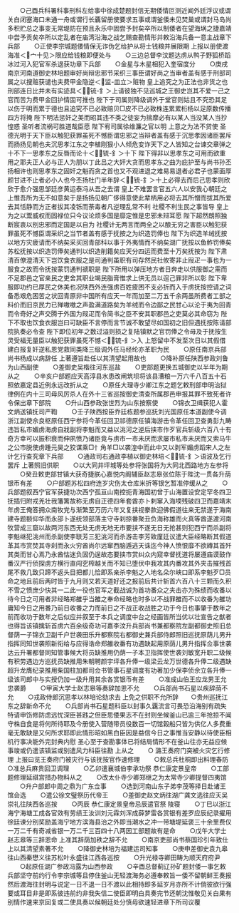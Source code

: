 <!-- { "loadSidebar": true } -->
　　○己酉兵科署科事刑科左给事中徐成楚题封信无期倭情叵测近闻外廷浮议或谓关白闭塞海口未通一舟或谓行长覊留册使要求五事或谓釜倭未见焚巢或谓封马岛尚多积贮总之事变无常堤防在预且永乐中固尝予封矣卒所以制倭者在望海埚之捷嘉靖中尝予贡矣卒所以定乱者在庙湾沿海之战乞赐查勘情形并敕沿海兵备一意主战章下兵部
　　○正使李宗城题倭情保无诈伪乞给护从将士钱粮并展限期  上报以册使渡海准＜宀十见＞限应给钱粮即便处与
　　○三边总督李汶题达虏从鸭子野狐桥蹈冰过河入犯官军杀退获功章下兵部
　　○金星与木星相犯入奎宿度分
　　○庚戌南京河南道御史林培题审好尚辩忠邪节采织三事臣谓好尚之当审者盖有感于刑部司属之以搜赃获谴也夫费甲金隐逆＜监-皿立＞赃物  皇上追究之为正法也非货之也刑部连日比并未有实迹具＜锍-釒＞上请彼独不见巡城之王御史岂其不爱一己之官而苦为费甲金回护情固可推也  陛下于司属则降级调外于堂官则姑且不究恐其足以伤于明而累于德也且追究不已必致赔贝□皮不已必致株连累累桁杨以足原数传播四方将掩  陛下明法惩奸之美而昭其违不类之徒妄为揣摩必有以某人当没某人当抄惶惑  圣听者流祸可胜道哉臣愿  陛下宥司属徐维濂之官以明  上意之为法不贷使  圣德光明于天下臣以触犯获罪虽死不憾臣谓忠邪之当辩者盖有感于沉思孝因诸臣罢斥而扬扬见朝也夫沉思孝江东之李植刚狠小人倾危变诈天下之人皆知之台谏交章弹之十不下一思孝东之反唇而论十＜锍-釒＞十下  陛下得非以思孝东之可用而欲重用之耶夫正人必与正人为朋以丁此吕之大奸大贪而思孝东之曲为庇护至与尚书孙丕扬相许也则思孝东之固奸之魁而贪之首也又不观进退之难易易退者必君子也蒙面厚颜甘进不止者必小人也今丕扬杜门半年辞＜锍-釒＞十上必得去而后己思孝则欣欣于愈介强思邹廷彦黄运泰冯从吾之去谓  皇上不难罢言官五六人以安我心朝廷之上惟吾所为无不如意矣于是扬扬见朝广侈得意使此辈柄用必将去其所憎而拔其所爱去其恬静而方正者拔其凌铄而荼毒者凡逆理乱常不利  社稷不利生民之事皆导  皇上为之以鬻威权而固禄位只今议论烦多国是靡定惟是忠邪未辩耳愿  陛下超然朗照独断宸衷以别忠邪而定国是以自为  社稷计无两言而两全之以酿无穷之害臣以触犯获罪虽死不憾臣谓采织之当节者盖有感于抚按之为织造罚俸也  陛下为织造羊绒抚按以地方灾疲请而不纳矣采买回青部科以事于外夷情而不纳矣湖广抚按以鱼鲊罚俸矣苏松抚按以织造罚俸矣通判以织造削籍矣应天分四运而费至十万矣抚按为  陛下肃清百僚澄清天下岂饮食衣服之是司通判虽职有司存然民社攸寄非止叚疋一事也为一服食之故而令抚按蒙罚通判禠职是  陛下所用以弹压地方者日奔走以供服御之需而不足郡邑之官亲民之吏舍其职业竭民脂膏惟求上供无员以逭己罪非所以彰  陛下卑服即功约已厚民之休美也况陕西外连强虏百姓疲困不支必折而入于虏抚按控请之词备悉艰危困苦之状回青原非中国所有应天一年而加至二万五千余两虽所费者工部之料价而旧京民力已殚嗷嗷之声盈满道路矣为羊绒而令边鄙之民甘心以沦于夷为回青而令奇好之声交腾于外国为叚疋而令简书之臣不安其职郡邑之吏莫必其命窃为  陛下不取也饮食衣服岂曰可缺臣不言停而言节诚不敢望尽如国初之旧但遇抚按陈请部院执奏必令查  陛下即位初年之数过溢则损之复陆镇默之官罚俸之令毋及于抚按生灵受福无量臣以触犯获罪虽死不憾＜锍-釒＞入  上怒留中不发至次日以其假借建白报复奸逆私恩党救同类降三级调外任马经纶亦革职为民
　　○原任南京兵部尚书杨成以病辞任  上著遵旨赴任以其清望起用故也
　　○降补原任陕西参政刘鲁为山西副使
　　○差御史吴楷往河东巡盐
　　○吏部题更换五城御史以半年为期从之
　　○辛亥户部题应天高淳县水患改闸筑坝将该县漕粮一万六千八百五十石照依嘉定县近例永远改折从之
　　○原任大理寺少卿江东之题乞敕刑部申明治狱律例在内十三司母风厉杀人在外十三省巡按御史清查所属郡邑申报其罪不致死者许令保出章下部院
　　○升山西参政张世烈为山东按察使
　　○锦衣卫缉获犯人霍文炳送镇抚司严鞫
　　○壬子陕西按臣乔廷栋题参巡抚刘光国原任本道副使今调浙江副使佘良枢原任西宁参将今革任回卫祁德原任镇海游击令革任回卫查勇彭九畴违旨私市媚虏海虏自戕副将李魁而又益以洮河之逆后挟市作歹官兵斩级六百八十有奇方幸可以振积衰而伸夙愤乃诸臣竟与虏市一市未厌而求屡市私市未厌而又索马牛之公市脱使虏踵元昊之狡谋乘□忄角羊□以袭湟中而此中又以剥军媚虏蹈宋人之左计乞行查究章下兵部
　　○通政司右通政李植以御史林培＜锍-釒＞语波及乞行罢斥  上著照旧供职
　　○以大同井坪城等处参将张国将为大同北西路地方左参将
　　○癸丑敕吏部甘镇大获奇捷朕心嘉悦内阁辅臣赵志皋张位陈于陛沈一贯各升荫银币有差
　　○户部题苏松四府连岁灾伤太仓库米折等银乞暂准停缓从之
　　○兵部题叙西宁官军获捷功次西宁孤亘山南控扼青海国初曾于山海置设安定罕冬四卫抚插归附戎羌壮我籓篱故称无虏自正德四年套酋亦卜剌窜入海堧残破四卫而嘉靖末年虏王俺答拥众南牧党与渐繁至万历六年又复挟视豢款迎佛假道往来无禁遂于海南建寺题额仰华而永邵卜遂统领部落主守寺刹掠番聚丑负海称雄而火真等酋遂渡河南牧营成三窟以故两河东西无处无虏无地无市要挟不遂无日无抢甚则犯西宁而杀副将李魁继犯洮州而杀副使李联芳三犯洮河而杀游击李芳致廑廷议遣大臣经略断其假道革其市赏焚其寺刹而永火穷酋尚尔远窜西脑遁逃天诛迄今神人愤恨靡不欲縳其首歼其类而甘心焉乃永酋怙迷负固仍逞故态要挟市赏纠众内窥幸督抚道将屡遵庙谟鼓作番汉严行侦探虏方横行直闯穵榨越关而不知已堕伏中我攻其内番攻其外夹击摧残首尾不救几致只蹄不返头目把都儿恰即系亲杀李魁之人地名朵尔峡口即系李魁歹□员命之地且前后两时皆于九月则又若天道好还之报前后共计斩首六百八十三颗而久积不雪之愤庶少快其一二此一役也官军之截战诚为首功番众之夹击亦为殊绩而收番以待今日之可用者非经略郑雒乎当雒之奉命经略也时多以不战罪雒而不以收番为雒功庸知今日之用番乃前日收番之力而前日之不战正收战胜之功于今日也事肇于数年之前而收功于数年之后似应并叙至于本兵之调度中台之经画皆所当优以壮宣告之猷者也得旨该镇擒斩首虏六百余级奇功可嘉李汶升兵部尚书兼都察院左副都御史照旧总督荫一子锦衣卫副千户世袭田乐升都察院右都御史兼兵部侍郎照旧巡抚原荫儿男升指挥同知世袭照新衔给与应得诰命郑雒收番有功遇缺起用原荫儿男升指挥佥事世袭达云升署都督同知管事候大将员缺推用仍荫一子本卫指挥使世袭刘敏宽升职二级候有积劳遇边方巡抚员缺推用朱朝聘颜宇坪各升俸一级梁云龙万世德各升俸二级遇缺超升龙膺纪录推用柴国柱加都司佥书管事石星调度有功著加少保李侦佘立各升俸一级该司郎中与实授仍加一级升用其余各赏银币有差
　　○准成山伯王应龙男王允忠袭爵
　　○甲寅大学士赵志皋等奏辞加恩不允
　　○兵部尚书石星以疾辞荫不允
　　○戎政侍郎沉思孝以林培论劾求去  上免之供职不允所辞　　○贵州巡抚江东之辞新命不允
　　○兵部尚书石星题科臣以封事久覊流言可畏恐沿海别有疏失特请申饬修防虑远忧深臣甚韪之但臣思倭果志不在封则坐候釜山已逾三年抢掠不闻守株自食是将何所待耶及今册使入营随带员役数百一切馆榖船只皆为供亿人多费重毫无敢缺是又何所求耶即此情形昭如黑白臣因是益信今日之事惟当安静以待使臣相机行事决能外完封典内慰  圣心至于查勘事体已将结局情形不在釜山往亦无益应候事竣或仍遣该镇监或别遣风力科臣往勘  上从之
　　○  潞王奏府门突被火灾乞行修理  上报曰览王奏府门被灾行与该抚按官作速修理
　　○敕总兵杜桐即出料理春防　　○准总兵麻贵回卫调理
　　○乙卯遣襄城伯李承功祭  恭仁康定景皇帝
　　○工部题修理延祺宫措办物料从之
　　○改太仆寺少卿郑继之为太常寺少卿提督四夷馆
　　○升户部郎中周之鼎为广东佥事
　　○选到河南山东子弟李茂等择日赴诸王馆会选
　　○遣公徐文璧祭历代帝王
　　○差御史赵文炳往湖广龚文选往应天吴崇礼往陕西各巡按
　　○丙辰  恭仁康定景皇帝忌辰遣官祭  陵寝
　　○丁巳以浙江海宁海塘工成各官效有劳绩王汝训刘元霖刘浑成薛梦雷各赏银有差罗应辰纪录擢用徐廷谏分别奖励盖海宁地方滨海县治之外即当潮水之冲一带塘堤延褒三十余里费仅一万二千有奇减省银一万二千三百四十八两因工部题故有是命
　　○戊午大学士赵志皋等三辞恩命  上准其辞荫加秩之辞不允
　　○南京吏部尚书蔡国珍引年致仕  上以其清望素著不允
　　○降御史林培为福建运司知事
　　○庚申差御史袁九皋往山西秦懋义往苏松叶永盛往江西各巡按
　　○升光禄寺卿田畴为顺天府府尹
　　○起原任湖广参政冯露为山西参政
　　○辛酉总督蓟辽孙矿题封倭一事乞敕兵部坚守前约行令李宗城等且停住釜山无轻渡海务必遵奉敕旨一倭不留朝鲜王奏报然后渡海往封明与说定一日不退一日不渡以此相持即多延岁月亦所不计倘彼欲行强要或耳目非是即系彼违前约非我失信二使臣即明白具奏完节还朝沈惟敬见关白果有别情作速来京回复或二使具奏以候朝廷处分慎毋欲速轻进章下所司议覆
